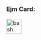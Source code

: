 <h3 align="left">Ejm Card:</h3>

<a href="https://replit.com/@estebanvasquex/card#index.html" target="_blank" rel="noreferrer"> <img src="https://replit.com/cdn-cgi/image/quality=80,metadata=copyright,format=auto/https://storage.googleapis.com/replit/images/1612455792786_a4734eaea0a6a46c8a4507f113d01229.png" alt="bash" width="40" height="40"/>
